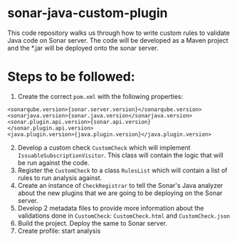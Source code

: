 # sonar-java-custom-plugin
This code repository walks us through how to write custom rules to validate Java code on Sonar server.
The code will be developed as a Maven project and the *.jar will be deployed onto the sonar server.

# Steps to be followed:
1. Create the correct `pom.xml` with the following properties:
```aidl
<sonarqube.version>{sonar.server.version}</sonarqube.version>
<sonarjava.version>{sonar.java.version</sonarjava.version>
<sonar.plugin.api.version>{sonar.api.version}</sonar.plugin.api.version>
<java.plugin.version>{java.plugin.version}</java.plugin.version>
```
2. Develop a custom check `CustomCheck` which will implement `IssuableSubscriptionVisitor`. This class will contain the logic that will be run against the code.
3. Register the `CustomCheck` to a class `RulesList` which will contain a list of rules to run analysis against.
4. Create an instance of `CheckRegistrar` to tell the Sonar's Java analyzer about the new plugins that we are going to be deploying on the Sonar server.
5. Develop 2 metadata files to provide more information about the validations done in `CustomCheck`: `CustomCheck.html` and `CustomCheck.json`
6. Build the project. Deploy the same to Sonar server.
7. Create profile: start analysis
